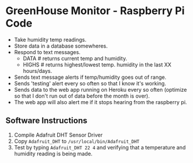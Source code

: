 # GreenHouse Monitor - Raspberry Pi Code

- Take humidity temp readings.
- Store data in a database somewheres.
- Respond to text messages.
  - DATA # returns current temp and humidity.
  - HIGHS # returns highest/lowest temp. humidity in the last XX
    hours/days.
- Sends text message alerts if temp/humidity goes out of range.
- Sends 'testing' alert every so often so that I know it's working.
- Sends data to the web app running on Heroku every so often (optimize
  so that I don't run out of data before the month is over).
- The web app will also alert me if it stops hearing from the raspberry
  pi.

## Software Instructions

1. Compile Adafruit DHT Sensor Driver
2. Copy `Adafruit_DHT` to `/usr/local/bin/Adafruit_DHT`
3. Test by typing `Adafruit_DHT 22 4` and verifying that a temperature and
humidity reading is being made.
